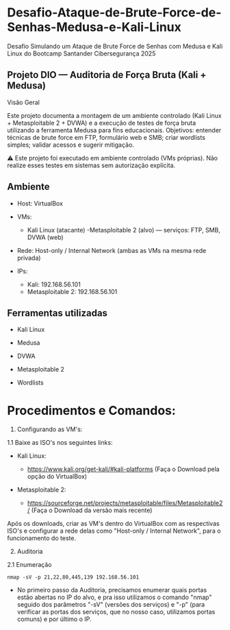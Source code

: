 # Desafio-Ataque-de-Brute-Force-de-Senhas-Medusa-e-Kali-Linux
Desafio Simulando um Ataque de Brute Force de Senhas com Medusa e Kali Linux do Bootcamp Santander Cibersegurança 2025

## Projeto DIO — Auditoria de Força Bruta (Kali + Medusa)
Visão Geral

Este projeto documenta a montagem de um ambiente controlado (Kali Linux + Metasploitable 2 + DVWA) e a execução de testes de força bruta utilizando a ferramenta Medusa para fins educacionais.
Objetivos: entender técnicas de brute force em FTP, formulário web e SMB; criar wordlists simples; validar acessos e sugerir mitigação.

⚠️ Este projeto foi executado em ambiente controlado (VMs próprias). Não realize esses testes em sistemas sem autorização explícita.

## Ambiente
- Host: VirtualBox

- VMs:
  - Kali Linux (atacante)
  -Metasploitable 2 (alvo) — serviços: FTP, SMB, DVWA (web)

- Rede: Host-only / Internal Network (ambas as VMs na mesma rede privada)

- IPs:
  - Kali: 192.168.56.101
  - Metasploitable 2: 192.168.56.101

## Ferramentas utilizadas

- Kali Linux

- Medusa

- DVWA

- Metasploitable 2

- Wordlists

# Procedimentos e Comandos:

1. Configurando as VM's:

1.1 Baixe as ISO's nos seguintes links:
- Kali Linux: 
  - https://www.kali.org/get-kali/#kali-platforms (Faça o Download pela opção do VirtualBox)

- Metasploitable 2:
  - https://sourceforge.net/projects/metasploitable/files/Metasploitable2/ (Faça o Download da versão mais recente)

Após os downloads, criar as VM's dentro do VirtualBox com as respectivas ISO's e configurar a rede delas como "Host-only / Internal Network", para o funcionamento do teste.

2. Auditoria

2.1 Enumeração
````
nmap -sV -p 21,22,80,445,139 192.168.56.101
````
- No primeiro passo da Auditoria, precisamos enumerar quais portas estão abertas no IP do alvo, e pra isso utilizamos o comando "nmap" seguido dos parâmetros "-sV" (versões dos serviços) e "-p" (para verificar as portas dos serviços, que no nosso caso, utilizamos portas comuns) e por último o IP.

